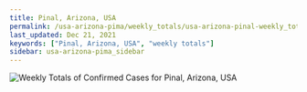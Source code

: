 ```yaml
---
title: Pinal, Arizona, USA
permalink: /usa-arizona-pima/weekly_totals/usa-arizona-pinal-weekly_totals.html
last_updated: Dec 21, 2021
keywords: ["Pinal, Arizona, USA", "weekly totals"]
sidebar: usa-arizona-pima_sidebar
---
```


![Weekly Totals of Confirmed Cases for Pinal, Arizona, USA](/covid_tracker/images/graphs/usa-arizona-pinal-weekly_totals_graph.png)
